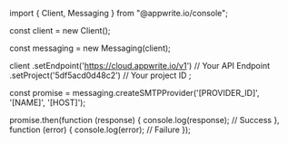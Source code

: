 import { Client,  Messaging } from "@appwrite.io/console";

const client = new Client();

const messaging = new Messaging(client);

client
    .setEndpoint('https://cloud.appwrite.io/v1') // Your API Endpoint
    .setProject('5df5acd0d48c2') // Your project ID
;

const promise = messaging.createSMTPProvider('[PROVIDER_ID]', '[NAME]', '[HOST]');

promise.then(function (response) {
    console.log(response); // Success
}, function (error) {
    console.log(error); // Failure
});